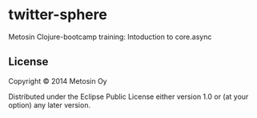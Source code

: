 # twitter-sphere

Metosin Clojure-bootcamp training: Intoduction to core.async

## License

Copyright &copy; 2014 Metosin Oy

Distributed under the Eclipse Public License either version 1.0 or (at
your option) any later version.
